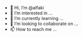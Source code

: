 - 👋 Hi, I’m @alfaki
- 👀 I’m interested in ...
- 🌱 I’m currently learning ...
- 💞️ I’m looking to collaborate on ...
- 📫 How to reach me ...

<!---
alfaki/alfaki is a ✨ special ✨ repository because its `README.md` (this file) appears on your GitHub profile.
You can click the Preview link to take a look at your changes.
--->
